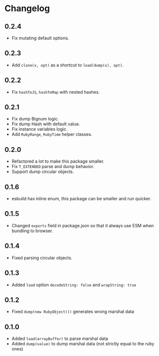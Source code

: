 # Changelog

## 0.2.4

- Fix mutating default options.

## 0.2.3

- Add `clone(x, opt)` as a shortcut to `load(dump(x), opt)`.

## 0.2.2

- Fix `hashToJS`, `hashToMap` with nested hashes.

## 0.2.1

- Fix dump Bignum logic.
- Fix dump Hash with default value.
- Fix instance variables logic.
- Add `RubyRange`, `RubyTime` helper classes.

## 0.2.0

- Refactored a lot to make this package smaller.
- Fix `T_EXTENDED` parse and dump behavior.
- Support dump circular objects.

## 0.1.6

- esbuild has inline enum, this package can be smaller and run quicker.

## 0.1.5

- Changed `exports` field in package.json so that it always use ESM when bundling to browser.

## 0.1.4

- Fixed parsing circular objects.

## 0.1.3

- Added `load` option `decodeString: false` and `wrapString: true`

## 0.1.2

- Fixed `dump(new RubyObject())` generates wrong marshal data

## 0.1.0

- Added `load(arrayBuffer)` to parse marshal data
- Added `dump(value)` to dump marshal data (not strictly equal to the ruby ones)
